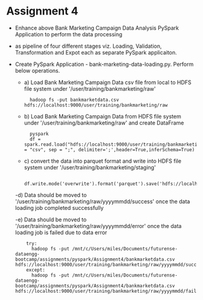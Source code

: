 # Assignment 4

- Enhance above Bank Marketing Campaign Data Analysis PySpark Application to perform the data processing
- as pipeline of four different stages viz. Loading, Validation, Transformation and Expot each as separate PySpark applicaiton.

- Create PySpark Application - bank-marketing-data-loading.py. Perform below operations.
  
  - a) Load Bank Marketing Campaign Data csv file from local to HDFS file system under '/user/training/bankmarketing/raw'
                              
          hadoop fs -put bankmarketdata.csv hdfs://localhost:9000/user/training/bankmarketing/raw
  
  - b) Load Bank Marketing Campaign Data from HDFS file system under '/user/training/bankmarketing/raw' and create DataFrame
       
          pyspark
          df = spark.read.load("hdfs://localhost:9000/user/training/bankmarketing/raw/bankmarketdata.csv",format = "csv", sep = ";", delimiter=';',header=True,inferSchema=True)
          
   - c)  convert the data into parquet format and write into HDFS file system under '/user/training/bankmarketing/staging'
          
          df.write.mode('overwrite').format('parquet').save('hdfs://localhost:9000/user/training/bankmarketing/staging')
          
   -d) Data should be moved to '/user/training/bankmarketing/raw/yyyymmdd/success' once the data loading job completed successfully
   
   -e) Data should be moved to '/user/training/bankmarketing/raw/yyyymmdd/error' once the data loading job is failed due to data error
   
          try:
            hadoop fs -put /mnt/c/Users/miles/Documents/futurense-dataengg-bootcamp/assignments/pyspark/Assignment4/bankmarketdata.csv                    hdfs://localhost:9000/user/training/bankmarketing/raw/yyyymmdd/success
          except:
            hadoop fs -put /mnt/c/Users/miles/Documents/futurense-dataengg-bootcamp/assignments/pyspark/Assignment4/bankmarketdata.csv hdfs://localhost:9000/user/training/bankmarketing/raw/yyyymmdd/failure
